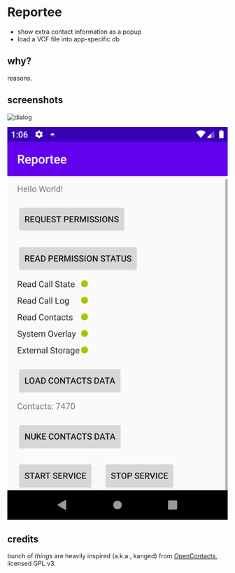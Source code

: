 Reportee
========

 - show extra contact information as a popup
 - load a VCF file into app-specific db

why?
----

reasons.

screenshots
-----------

![dialog](Screenshot_1583696189.png)

![home](screenshots/Screenshot_1583696200.png)

credits
-------

bunch of _things_ are heavily inspired (a.k.a., kanged) from [OpenContacts](https://gitlab.com/sultanahamer/OpenContacts),
licensed GPL v3.
